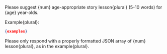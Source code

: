 Please suggest {num} age-appropriate story lesson{plural} (5-10 words) for {age} year-olds.

Example{plural}:

```json
{examples}
```

Please only respond with a properly formatted JSON array of {num} lesson{plural}, as in the example{plural}.